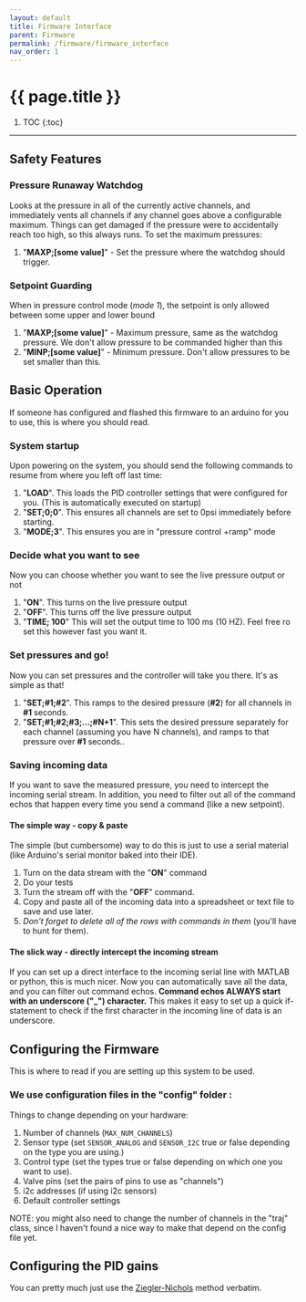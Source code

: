 ```yaml
---
layout: default
title: Firmware Interface
parent: Firmware
permalink: /firmware/firmware_interface
nav_order: 1
---
```


# {{ page.title }}



1. TOC
{:toc}

---

## Safety Features

### Pressure Runaway Watchdog
Looks at the pressure in all of the currently active channels, and immediately vents all channels if any channel goes above a configurable maximum. Things can get damaged if the pressure were to accidentally reach too high, so this always runs.
To set the maximum pressures:
 1. "**MAXP;[some value]**" - Set the pressure where the watchdog should trigger.


### Setpoint Guarding
When in pressure control mode (*mode 1*), the setpoint is only allowed between some upper and lower bound
 1. "**MAXP;[some value]**" - Maximum pressure, same as the watchdog pressure. We don't allow pressure to be commanded higher than this
 2. "**MINP;[some value]**" - Minimum pressure. Don't allow pressures to be set smaller than this.


## Basic Operation
If someone has configured and flashed this firmware to an arduino for you to use, this is where you should read. 

### System startup
Upon powering on the system, you should send the following commands to resume from where you left off last time:

 1. "**LOAD**". This loads the PID controller settings that were configured for you. (This is automatically executed on startup)
 2. "**SET;0;0**". This ensures all channels are set to 0psi immediately before starting.
 3. "**MODE;3**". This ensures you are in "pressure control +ramp" mode

### Decide what you want to see
Now you can choose whether you want to see the live pressure output or not
 1. "**ON**". This turns on the live pressure output
 2. "**OFF**". This turns off the live pressure output
 3. "**TIME; 100**" This will set the output time to 100 ms (10 HZ). Feel free ro set this however fast you want it.

### Set pressures and go!
Now you can set pressures and the controller will take you there. It's as simple as that!
 1. "**SET;#1;#2**". This ramps to the desired pressure (**#2**) for all channels in **#1** seconds.
 2. "**SET;#1;#2;#3;...;#N+1**". This sets the desired pressure separately for each channel (assuming you have N channels), and ramps to that pressure over **#1** seconds..

### Saving incoming data 
If you want to save the measured pressure, you need to intercept the incoming serial stream. In addition, you need to filter out all of the command echos that happen every time you send a command (like a new setpoint).

#### The simple way - copy & paste
The simple (but cumbersome) way to do this is just to use a serial material (like Arduino's serial monitor baked into their IDE). 

 1. Turn on the data stream with the "**ON**" command
 2. Do your tests
 3. Turn the stream off with the "**OFF**" command.
 4. Copy and paste all of the incoming data into a spreadsheet or text file to save and use later.
 5. *Don't forget to delete all of the rows with commands in them* (you'll have to hunt for them).

#### The slick way - directly intercept the incoming stream
If you can set up a direct interface to the incoming serial line with MATLAB or python, this is much nicer. Now you can automatically save all the data, and you can filter out command echos. **Command echos ALWAYS start with an underscore ("_") character.** This makes it easy to set up a quick if-statement to check if the first character in the incoming line of data is an underscore.

## Configuring the Firmware
This is where to read if you are setting up this system to be used.

### We use configuration files in the "config" folder :
Things to change depending on your hardware:
 1. Number of channels (`MAX_NUM_CHANNELS`)
 2. Sensor type (set `SENSOR_ANALOG` and `SENSOR_I2C` true or false depending on the type you are using.)
 3. Control type (set the types true or false depending on which one you want to use).
 4. Valve pins (set the pairs of pins to use as "channels")
 5. i2c addresses (if using i2c sensors)
 6. Default controller settings

NOTE: you might also need to change the number of channels in the "traj" class, since I haven't found a nice way to make that depend on the config file yet.

## Configuring the PID gains
You can pretty much just use the <a href="https://en.wikipedia.org/wiki/PID_controller#Ziegler%E2%80%93Nichols_method" target="_blank">Ziegler-Nichols</a> method verbatim.
